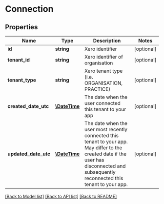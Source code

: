 # Connection

## Properties
Name | Type | Description | Notes
------------ | ------------- | ------------- | -------------
**id** | **string** | Xero identifier | [optional] 
**tenant_id** | **string** | Xero identifier of organisation | [optional] 
**tenant_type** | **string** | Xero tenant type (i.e. ORGANISATION, PRACTICE) | [optional] 
**created_date_utc** | [**\DateTime**](\DateTime.md) | The date when the user connected this tenant to your app | [optional] 
**updated_date_utc** | [**\DateTime**](\DateTime.md) | The date when the user most recently connected this tenant to your app. May differ to the created date if the user has disconnected and subsequently reconnected this tenant to your app. | [optional] 

[[Back to Model list]](../README.md#documentation-for-models) [[Back to API list]](../README.md#documentation-for-api-endpoints) [[Back to README]](../README.md)



